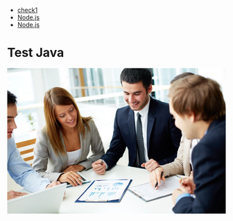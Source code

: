 - [check1](https://dig2logic.com/java/)
- [Node.js](https://dig2logic.com/java/test2)
- [Node.js](https://dig2logic.com/java/test3)
# Test Java
![meeting](/assets/images/uploads/5a9d3d5bd38bc104company-name-change-process.jpg "meeting_title")

